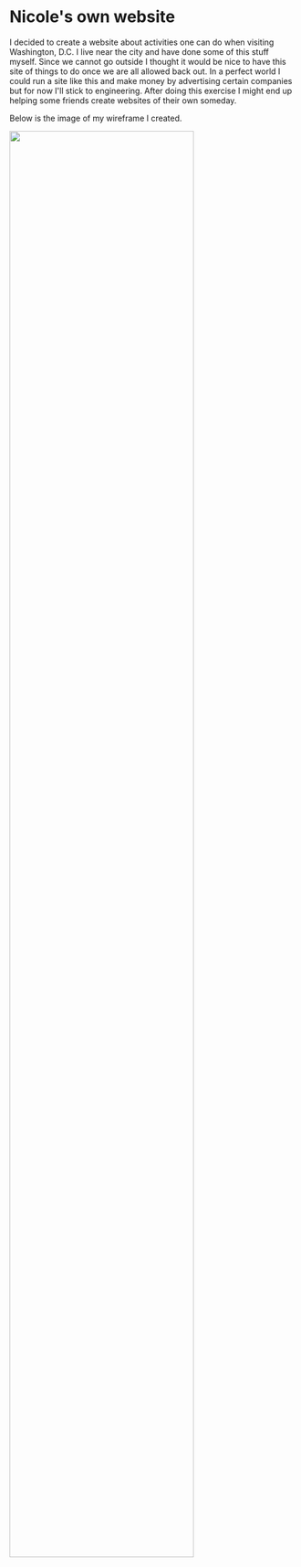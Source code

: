 # Nicole's own website

I decided to create a website about activities one can do when visiting Washington, D.C.
I live near the city and have done some of this stuff myself. Since we cannot go outside I thought it would be nice to have this site of things to do once we are all allowed back out. In a perfect world I could run a site like this and make money by advertising certain companies but for now I'll stick to engineering. After doing this exercise I might end up helping some friends create websites of their own someday.

Below is the image of my wireframe I created.

<img style="width:80%" src="https://github.com/engl-4814/prototyping-html-css/tree/gh-pages/hw11-experimental-layouts-only/schmidt/assets/media/wireframe_hw11_NS.jpg">
